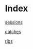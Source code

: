 # Index

[sessions](sessions/index.md)

[catches](sessions/reports/catches/index.md)

[rigs](rigs/README.md)
